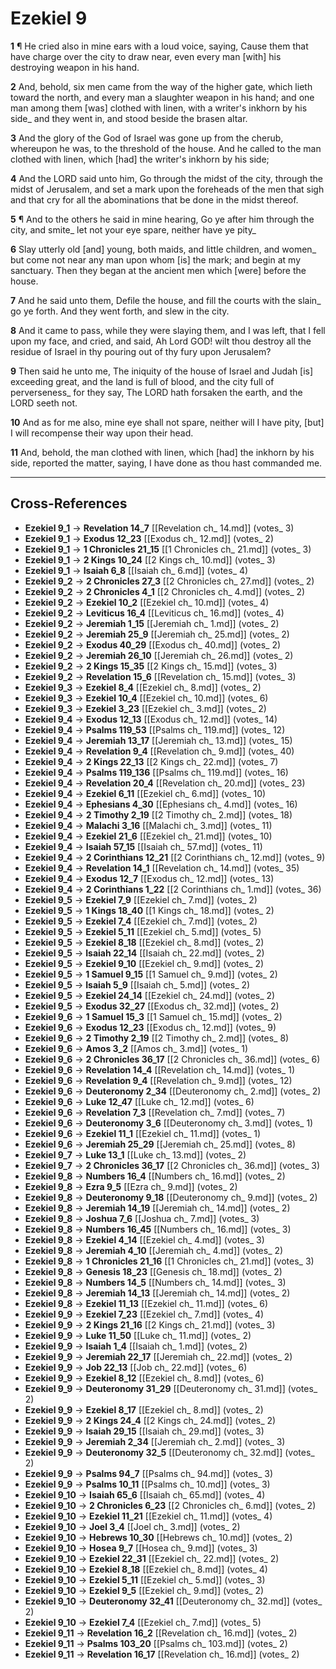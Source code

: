 # Ezekiel 9

**1** ¶ He cried also in mine ears with a loud voice, saying, Cause them that have charge over the city to draw near, even every man [with] his destroying weapon in his hand.

**2** And, behold, six men came from the way of the higher gate, which lieth toward the north, and every man a slaughter weapon in his hand; and one man among them [was] clothed with linen, with a writer's inkhorn by his side_ and they went in, and stood beside the brasen altar.

**3** And the glory of the God of Israel was gone up from the cherub, whereupon he was, to the threshold of the house. And he called to the man clothed with linen, which [had] the writer's inkhorn by his side;

**4** And the LORD said unto him, Go through the midst of the city, through the midst of Jerusalem, and set a mark upon the foreheads of the men that sigh and that cry for all the abominations that be done in the midst thereof.

**5** ¶ And to the others he said in mine hearing, Go ye after him through the city, and smite_ let not your eye spare, neither have ye pity_

**6** Slay utterly old [and] young, both maids, and little children, and women_ but come not near any man upon whom [is] the mark; and begin at my sanctuary. Then they began at the ancient men which [were] before the house.

**7** And he said unto them, Defile the house, and fill the courts with the slain_ go ye forth. And they went forth, and slew in the city.

**8** And it came to pass, while they were slaying them, and I was left, that I fell upon my face, and cried, and said, Ah Lord GOD! wilt thou destroy all the residue of Israel in thy pouring out of thy fury upon Jerusalem?

**9** Then said he unto me, The iniquity of the house of Israel and Judah [is] exceeding great, and the land is full of blood, and the city full of perverseness_ for they say, The LORD hath forsaken the earth, and the LORD seeth not.

**10** And as for me also, mine eye shall not spare, neither will I have pity, [but] I will recompense their way upon their head.

**11** And, behold, the man clothed with linen, which [had] the inkhorn by his side, reported the matter, saying, I have done as thou hast commanded me.

---

## Cross-References

- **Ezekiel 9_1** → **Revelation 14_7** [[Revelation ch_ 14.md]] (votes_ 3)
- **Ezekiel 9_1** → **Exodus 12_23** [[Exodus ch_ 12.md]] (votes_ 2)
- **Ezekiel 9_1** → **1 Chronicles 21_15** [[1 Chronicles ch_ 21.md]] (votes_ 3)
- **Ezekiel 9_1** → **2 Kings 10_24** [[2 Kings ch_ 10.md]] (votes_ 3)
- **Ezekiel 9_1** → **Isaiah 6_8** [[Isaiah ch_ 6.md]] (votes_ 4)
- **Ezekiel 9_2** → **2 Chronicles 27_3** [[2 Chronicles ch_ 27.md]] (votes_ 2)
- **Ezekiel 9_2** → **2 Chronicles 4_1** [[2 Chronicles ch_ 4.md]] (votes_ 2)
- **Ezekiel 9_2** → **Ezekiel 10_2** [[Ezekiel ch_ 10.md]] (votes_ 4)
- **Ezekiel 9_2** → **Leviticus 16_4** [[Leviticus ch_ 16.md]] (votes_ 4)
- **Ezekiel 9_2** → **Jeremiah 1_15** [[Jeremiah ch_ 1.md]] (votes_ 2)
- **Ezekiel 9_2** → **Jeremiah 25_9** [[Jeremiah ch_ 25.md]] (votes_ 2)
- **Ezekiel 9_2** → **Exodus 40_29** [[Exodus ch_ 40.md]] (votes_ 2)
- **Ezekiel 9_2** → **Jeremiah 26_10** [[Jeremiah ch_ 26.md]] (votes_ 2)
- **Ezekiel 9_2** → **2 Kings 15_35** [[2 Kings ch_ 15.md]] (votes_ 3)
- **Ezekiel 9_2** → **Revelation 15_6** [[Revelation ch_ 15.md]] (votes_ 3)
- **Ezekiel 9_3** → **Ezekiel 8_4** [[Ezekiel ch_ 8.md]] (votes_ 2)
- **Ezekiel 9_3** → **Ezekiel 10_4** [[Ezekiel ch_ 10.md]] (votes_ 6)
- **Ezekiel 9_3** → **Ezekiel 3_23** [[Ezekiel ch_ 3.md]] (votes_ 2)
- **Ezekiel 9_4** → **Exodus 12_13** [[Exodus ch_ 12.md]] (votes_ 14)
- **Ezekiel 9_4** → **Psalms 119_53** [[Psalms ch_ 119.md]] (votes_ 12)
- **Ezekiel 9_4** → **Jeremiah 13_17** [[Jeremiah ch_ 13.md]] (votes_ 15)
- **Ezekiel 9_4** → **Revelation 9_4** [[Revelation ch_ 9.md]] (votes_ 40)
- **Ezekiel 9_4** → **2 Kings 22_13** [[2 Kings ch_ 22.md]] (votes_ 7)
- **Ezekiel 9_4** → **Psalms 119_136** [[Psalms ch_ 119.md]] (votes_ 16)
- **Ezekiel 9_4** → **Revelation 20_4** [[Revelation ch_ 20.md]] (votes_ 23)
- **Ezekiel 9_4** → **Ezekiel 6_11** [[Ezekiel ch_ 6.md]] (votes_ 10)
- **Ezekiel 9_4** → **Ephesians 4_30** [[Ephesians ch_ 4.md]] (votes_ 16)
- **Ezekiel 9_4** → **2 Timothy 2_19** [[2 Timothy ch_ 2.md]] (votes_ 18)
- **Ezekiel 9_4** → **Malachi 3_16** [[Malachi ch_ 3.md]] (votes_ 11)
- **Ezekiel 9_4** → **Ezekiel 21_6** [[Ezekiel ch_ 21.md]] (votes_ 10)
- **Ezekiel 9_4** → **Isaiah 57_15** [[Isaiah ch_ 57.md]] (votes_ 11)
- **Ezekiel 9_4** → **2 Corinthians 12_21** [[2 Corinthians ch_ 12.md]] (votes_ 9)
- **Ezekiel 9_4** → **Revelation 14_1** [[Revelation ch_ 14.md]] (votes_ 35)
- **Ezekiel 9_4** → **Exodus 12_7** [[Exodus ch_ 12.md]] (votes_ 13)
- **Ezekiel 9_4** → **2 Corinthians 1_22** [[2 Corinthians ch_ 1.md]] (votes_ 36)
- **Ezekiel 9_5** → **Ezekiel 7_9** [[Ezekiel ch_ 7.md]] (votes_ 2)
- **Ezekiel 9_5** → **1 Kings 18_40** [[1 Kings ch_ 18.md]] (votes_ 2)
- **Ezekiel 9_5** → **Ezekiel 7_4** [[Ezekiel ch_ 7.md]] (votes_ 2)
- **Ezekiel 9_5** → **Ezekiel 5_11** [[Ezekiel ch_ 5.md]] (votes_ 5)
- **Ezekiel 9_5** → **Ezekiel 8_18** [[Ezekiel ch_ 8.md]] (votes_ 2)
- **Ezekiel 9_5** → **Isaiah 22_14** [[Isaiah ch_ 22.md]] (votes_ 2)
- **Ezekiel 9_5** → **Ezekiel 9_10** [[Ezekiel ch_ 9.md]] (votes_ 2)
- **Ezekiel 9_5** → **1 Samuel 9_15** [[1 Samuel ch_ 9.md]] (votes_ 2)
- **Ezekiel 9_5** → **Isaiah 5_9** [[Isaiah ch_ 5.md]] (votes_ 2)
- **Ezekiel 9_5** → **Ezekiel 24_14** [[Ezekiel ch_ 24.md]] (votes_ 2)
- **Ezekiel 9_5** → **Exodus 32_27** [[Exodus ch_ 32.md]] (votes_ 2)
- **Ezekiel 9_6** → **1 Samuel 15_3** [[1 Samuel ch_ 15.md]] (votes_ 2)
- **Ezekiel 9_6** → **Exodus 12_23** [[Exodus ch_ 12.md]] (votes_ 9)
- **Ezekiel 9_6** → **2 Timothy 2_19** [[2 Timothy ch_ 2.md]] (votes_ 8)
- **Ezekiel 9_6** → **Amos 3_2** [[Amos ch_ 3.md]] (votes_ 1)
- **Ezekiel 9_6** → **2 Chronicles 36_17** [[2 Chronicles ch_ 36.md]] (votes_ 6)
- **Ezekiel 9_6** → **Revelation 14_4** [[Revelation ch_ 14.md]] (votes_ 1)
- **Ezekiel 9_6** → **Revelation 9_4** [[Revelation ch_ 9.md]] (votes_ 12)
- **Ezekiel 9_6** → **Deuteronomy 2_34** [[Deuteronomy ch_ 2.md]] (votes_ 2)
- **Ezekiel 9_6** → **Luke 12_47** [[Luke ch_ 12.md]] (votes_ 6)
- **Ezekiel 9_6** → **Revelation 7_3** [[Revelation ch_ 7.md]] (votes_ 7)
- **Ezekiel 9_6** → **Deuteronomy 3_6** [[Deuteronomy ch_ 3.md]] (votes_ 1)
- **Ezekiel 9_6** → **Ezekiel 11_1** [[Ezekiel ch_ 11.md]] (votes_ 1)
- **Ezekiel 9_6** → **Jeremiah 25_29** [[Jeremiah ch_ 25.md]] (votes_ 8)
- **Ezekiel 9_7** → **Luke 13_1** [[Luke ch_ 13.md]] (votes_ 2)
- **Ezekiel 9_7** → **2 Chronicles 36_17** [[2 Chronicles ch_ 36.md]] (votes_ 3)
- **Ezekiel 9_8** → **Numbers 16_4** [[Numbers ch_ 16.md]] (votes_ 2)
- **Ezekiel 9_8** → **Ezra 9_5** [[Ezra ch_ 9.md]] (votes_ 2)
- **Ezekiel 9_8** → **Deuteronomy 9_18** [[Deuteronomy ch_ 9.md]] (votes_ 2)
- **Ezekiel 9_8** → **Jeremiah 14_19** [[Jeremiah ch_ 14.md]] (votes_ 2)
- **Ezekiel 9_8** → **Joshua 7_6** [[Joshua ch_ 7.md]] (votes_ 3)
- **Ezekiel 9_8** → **Numbers 16_45** [[Numbers ch_ 16.md]] (votes_ 3)
- **Ezekiel 9_8** → **Ezekiel 4_14** [[Ezekiel ch_ 4.md]] (votes_ 3)
- **Ezekiel 9_8** → **Jeremiah 4_10** [[Jeremiah ch_ 4.md]] (votes_ 2)
- **Ezekiel 9_8** → **1 Chronicles 21_16** [[1 Chronicles ch_ 21.md]] (votes_ 3)
- **Ezekiel 9_8** → **Genesis 18_23** [[Genesis ch_ 18.md]] (votes_ 2)
- **Ezekiel 9_8** → **Numbers 14_5** [[Numbers ch_ 14.md]] (votes_ 3)
- **Ezekiel 9_8** → **Jeremiah 14_13** [[Jeremiah ch_ 14.md]] (votes_ 2)
- **Ezekiel 9_8** → **Ezekiel 11_13** [[Ezekiel ch_ 11.md]] (votes_ 6)
- **Ezekiel 9_9** → **Ezekiel 7_23** [[Ezekiel ch_ 7.md]] (votes_ 4)
- **Ezekiel 9_9** → **2 Kings 21_16** [[2 Kings ch_ 21.md]] (votes_ 3)
- **Ezekiel 9_9** → **Luke 11_50** [[Luke ch_ 11.md]] (votes_ 2)
- **Ezekiel 9_9** → **Isaiah 1_4** [[Isaiah ch_ 1.md]] (votes_ 2)
- **Ezekiel 9_9** → **Jeremiah 22_17** [[Jeremiah ch_ 22.md]] (votes_ 2)
- **Ezekiel 9_9** → **Job 22_13** [[Job ch_ 22.md]] (votes_ 6)
- **Ezekiel 9_9** → **Ezekiel 8_12** [[Ezekiel ch_ 8.md]] (votes_ 6)
- **Ezekiel 9_9** → **Deuteronomy 31_29** [[Deuteronomy ch_ 31.md]] (votes_ 2)
- **Ezekiel 9_9** → **Ezekiel 8_17** [[Ezekiel ch_ 8.md]] (votes_ 2)
- **Ezekiel 9_9** → **2 Kings 24_4** [[2 Kings ch_ 24.md]] (votes_ 2)
- **Ezekiel 9_9** → **Isaiah 29_15** [[Isaiah ch_ 29.md]] (votes_ 3)
- **Ezekiel 9_9** → **Jeremiah 2_34** [[Jeremiah ch_ 2.md]] (votes_ 3)
- **Ezekiel 9_9** → **Deuteronomy 32_5** [[Deuteronomy ch_ 32.md]] (votes_ 2)
- **Ezekiel 9_9** → **Psalms 94_7** [[Psalms ch_ 94.md]] (votes_ 3)
- **Ezekiel 9_9** → **Psalms 10_11** [[Psalms ch_ 10.md]] (votes_ 3)
- **Ezekiel 9_10** → **Isaiah 65_6** [[Isaiah ch_ 65.md]] (votes_ 4)
- **Ezekiel 9_10** → **2 Chronicles 6_23** [[2 Chronicles ch_ 6.md]] (votes_ 2)
- **Ezekiel 9_10** → **Ezekiel 11_21** [[Ezekiel ch_ 11.md]] (votes_ 4)
- **Ezekiel 9_10** → **Joel 3_4** [[Joel ch_ 3.md]] (votes_ 2)
- **Ezekiel 9_10** → **Hebrews 10_30** [[Hebrews ch_ 10.md]] (votes_ 2)
- **Ezekiel 9_10** → **Hosea 9_7** [[Hosea ch_ 9.md]] (votes_ 3)
- **Ezekiel 9_10** → **Ezekiel 22_31** [[Ezekiel ch_ 22.md]] (votes_ 2)
- **Ezekiel 9_10** → **Ezekiel 8_18** [[Ezekiel ch_ 8.md]] (votes_ 4)
- **Ezekiel 9_10** → **Ezekiel 5_11** [[Ezekiel ch_ 5.md]] (votes_ 3)
- **Ezekiel 9_10** → **Ezekiel 9_5** [[Ezekiel ch_ 9.md]] (votes_ 2)
- **Ezekiel 9_10** → **Deuteronomy 32_41** [[Deuteronomy ch_ 32.md]] (votes_ 2)
- **Ezekiel 9_10** → **Ezekiel 7_4** [[Ezekiel ch_ 7.md]] (votes_ 5)
- **Ezekiel 9_11** → **Revelation 16_2** [[Revelation ch_ 16.md]] (votes_ 2)
- **Ezekiel 9_11** → **Psalms 103_20** [[Psalms ch_ 103.md]] (votes_ 2)
- **Ezekiel 9_11** → **Revelation 16_17** [[Revelation ch_ 16.md]] (votes_ 2)
